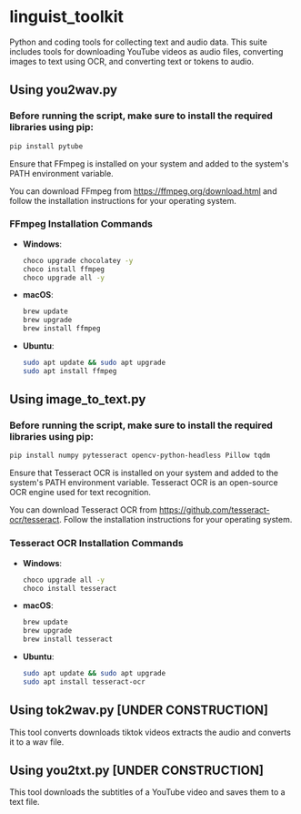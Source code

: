 # linguist_toolkit
Python and coding tools for collecting text and audio data. This suite includes tools for downloading YouTube videos as audio files, converting images to text using OCR, and converting text or tokens to audio.

## Using you2wav.py

### Before running the script, make sure to install the required libraries using pip:
```sh
pip install pytube
```

Ensure that FFmpeg is installed on your system and added to the system's PATH environment variable.

You can download FFmpeg from https://ffmpeg.org/download.html and follow the installation instructions for your operating system.

### FFmpeg Installation Commands

- **Windows**:
  ```sh
  choco upgrade chocolatey -y
  choco install ffmpeg
  choco upgrade all -y
  ```

- **macOS**:
  ```sh
  brew update
  brew upgrade
  brew install ffmpeg
  ```

- **Ubuntu**:
  ```sh
  sudo apt update && sudo apt upgrade
  sudo apt install ffmpeg
  ```

## Using image_to_text.py

### Before running the script, make sure to install the required libraries using pip:
```sh
pip install numpy pytesseract opencv-python-headless Pillow tqdm
```

Ensure that Tesseract OCR is installed on your system and added to the system's PATH environment variable. Tesseract OCR is an open-source OCR engine used for text recognition.

You can download Tesseract OCR from https://github.com/tesseract-ocr/tesseract. Follow the installation instructions for your operating system.

### Tesseract OCR Installation Commands

- **Windows**:
  ```sh
  choco upgrade all -y
  choco install tesseract
  ```

- **macOS**:
  ```sh
  brew update
  brew upgrade
  brew install tesseract
  ```

- **Ubuntu**:
  ```sh
  sudo apt update && sudo apt upgrade
  sudo apt install tesseract-ocr
  ```

## Using tok2wav.py [UNDER CONSTRUCTION]

This tool converts downloads tiktok videos extracts the audio and converts it to a wav file.


## Using you2txt.py [UNDER CONSTRUCTION]

This tool downloads the subtitles of a YouTube video and saves them to a text file.
